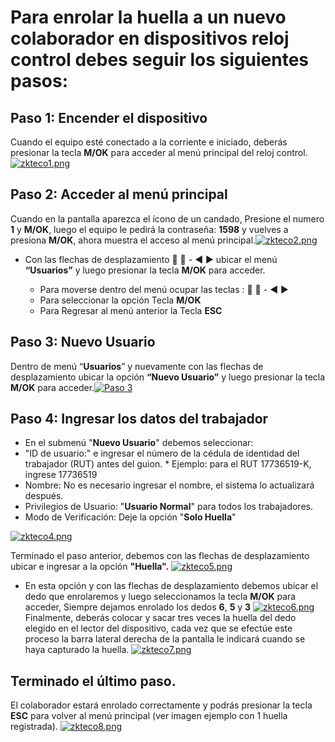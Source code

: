 # Para enrolar la huella a un nuevo colaborador en dispositivos reloj control debes seguir los siguientes pasos:


## Paso 1: Encender el dispositivo
Cuando el equipo esté conectado a la corriente e iniciado, deberás presionar la tecla **M/OK** para acceder al menú principal del reloj control.[![zkteco1.png](https://i.postimg.cc/0jHr8Fr8/zkteco1.png)](https://postimg.cc/H8XTzSQK)

## Paso 2: Acceder al menú principal
Cuando en la pantalla aparezca el ícono de un candado, Presione el numero **1**  y  **M/OK**, luego el equipo le pedirá la contraseña: **1598** y vuelves a presiona **M/OK**, ahora muestra el acceso al menú principal.[![zkteco2.png](https://i.postimg.cc/KcJy1tfg/zkteco2.png)](https://postimg.cc/hhzYwzHS)

* Con las flechas de desplazamiento :arrow_up_small: :arrow_down_small: - :arrow_backward:  :arrow_forward: ubicar el menú **“Usuarios”** y luego presionar la tecla **M/OK** para acceder.

	* Para moverse dentro del menú ocupar las teclas :  :arrow_up_small: :arrow_down_small: - :arrow_backward:  :arrow_forward:
	* Para seleccionar la opción Tecla **M/OK**
	* Para Regresar al menú anterior la Tecla **ESC**

## Paso 3: Nuevo Usuario
Dentro de menú “**Usuarios**” y nuevamente con las flechas de desplazamiento ubicar la opción **“Nuevo Usuario”** y luego presionar la tecla **M/OK** para acceder.[![Paso 3  ](https://i.postimg.cc/ZKg3Y0Mz/zkteco3.png)](https://postimg.cc/GHF9q3RX)

## Paso 4: Ingresar los datos del trabajador
 * En el submenú "**Nuevo Usuario**" debemos seleccionar:
 * "ID de usuario:" e ingresar el número de la cédula de identidad del trabajador (RUT) antes del guion.
		* Ejemplo: para el RUT 17736519-K, ingrese 17736519  
* Nombre: No es necesario ingresar el nombre, el sistema lo actualizará después.
* Privilegios de Usuario:  "**Usuario Normal**" para todos los trabajadores.
* Modo de Verificación: Deje la opción "**Solo Huella**"

[![zkteco4.png](https://i.postimg.cc/v8cJjHC6/zkteco4.png)](https://postimg.cc/QVZYKs8X)

Terminado el paso anterior, debemos con las flechas de desplazamiento ubicar e ingresar a la opción  **"Huella".**
[![zkteco5.png](https://i.postimg.cc/yNprmx0P/zkteco5.png)](https://postimg.cc/wtJVH6fy)
* En esta opción y con las flechas de desplazamiento debemos ubicar el dedo que enrolaremos y luego seleccionamos la tecla **M/OK** para acceder, Siempre dejamos enrolado los dedos **6**, **5** y **3**
[![zkteco6.png](https://i.postimg.cc/L5ksYrGz/zkteco6.png)](https://postimg.cc/30Rhzb8R)
Finalmente, deberás colocar y sacar tres veces la huella del dedo elegido en el lector del dispositivo, cada vez que se efectúe este proceso la barra lateral derecha de la pantalla le indicará cuando se haya capturado la huella.
[![zkteco7.png](https://i.postimg.cc/TPkNG1wb/zkteco7.png)](https://postimg.cc/xkz330Lj)

## Terminado el último paso.
El colaborador estará enrolado correctamente y podrás presionar la tecla **ESC** para volver al menú principal (ver imagen ejemplo con 1 huella registrada).
[![zkteco8.png](https://i.postimg.cc/435kcX34/zkteco8.png)](https://postimg.cc/WDhHLLrx)

